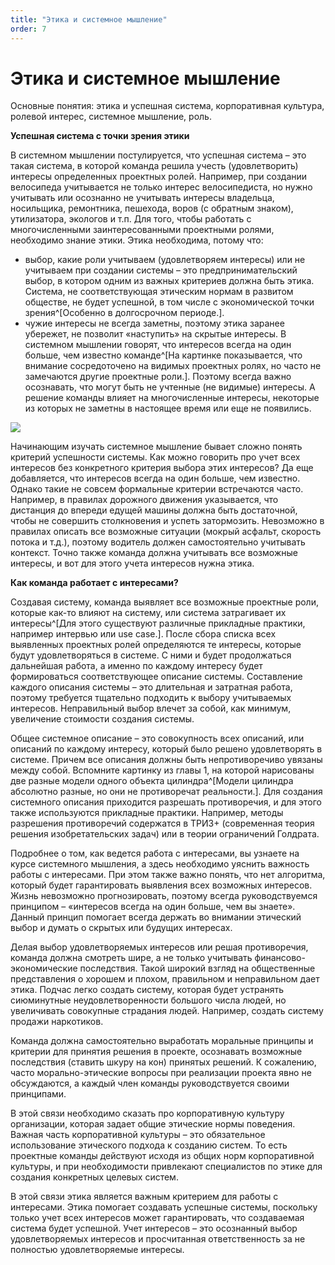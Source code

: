 ```yaml
---
title: "Этика и системное мышление"
order: 7
---
```


# Этика и системное мышление

Основные понятия: этика и успешная система, корпоративная культура, ролевой интерес, системное мышление, роль.

**Успешная система с точки зрения этики**

В системном мышлении постулируется, что успешная система – это такая система, в которой команда решила учесть (удовлетворить) интересы определенных проектных ролей. Например, при создании велосипеда учитывается не только интерес велосипедиста, но нужно учитывать или осознанно не учитывать интересы владельца, носильщика, ремонтника, пешехода, воров (с обратным знаком), утилизатора, экологов и т.п. Для того, чтобы работать с многочисленными заинтересованными проектными ролями, необходимо знание этики. Этика необходима, потому что:

* выбор, какие роли учитываем (удовлетворяем интересы) или не учитываем при создании системы – это предпринимательский выбор, в котором одним из важных критериев должна быть этика. Система, не соответствующая этическим нормам в развитом обществе, не будет успешной, в том числе с экономической точки зрения^[Особенно в долгосрочном периоде.].
* чужие интересы не всегда заметны, поэтому этика заранее убережет, не позволит «наступить» на скрытые интересы. В системном мышлении говорят, что интересов всегда на один больше, чем известно команде^[На картинке показывается, что внимание сосредоточено на видимых проектных ролях, но часто не замечаются другие проектные роли.]. Поэтому всегда важно осознавать, что могут быть не учтенные (не видимые) интересы. А решение команды влияет на многочисленные интересы, некоторые из которых не заметны в настоящее время или еще не появились.

![](/ru/systems-self-development/53.png)

Начинающим изучать системное мышление бывает сложно понять критерий успешности системы. Как можно говорить про учет всех интересов без конкретного критерия выбора этих интересов? Да еще добавляется, что интересов всегда на один больше, чем известно. Однако такие не совсем формальные критерии встречаются часто. Например, в правилах дорожного движения указывается, что дистанция до впереди едущей машины должна быть достаточной, чтобы не совершить столкновения и успеть затормозить. Невозможно в правилах описать все возможные ситуации (мокрый асфальт, скорость потока и т.д.), поэтому водитель должен самостоятельно учитывать контекст. Точно также команда должна учитывать все возможные интересы, и вот для этого учета интересов нужна этика.

**Как команда работает с интересами?**

Создавая систему, команда выявляет все возможные проектные роли, которые как-то влияют на систему, или система затрагивает их интересы^[Для этого существуют различные прикладные практики, например интервью или use case.]. После сбора списка всех выявленных проектных ролей определяются те интересы, которые будут удовлетворяться в системе. С ними и будет продолжаться дальнейшая работа, а именно по каждому интересу будет формироваться соответствующее описание системы. Составление каждого описания системы – это длительная и затратная работа, поэтому требуется тщательно подходить к выбору учитываемых интересов. Неправильный выбор влечет за собой, как минимум, увеличение стоимости создания системы.

Общее системное описание – это совокупность всех описаний, или описаний по каждому интересу, который было решено удовлетворять в системе. Причем все описания должны быть непротиворечиво увязаны между собой. Вспомните картинку из главы 1, на которой нарисованы две разные модели одного объекта цилиндра^[Модели цилиндра абсолютно разные, но они не противоречат реальности.]. Для создания системного описания приходится разрешать противоречия, и для этого также используются прикладные практики. Например, методы разрешения противоречий содержатся в ТРИЗ+ (современная теория решения изобретательских задач) или в теории ограничений Голдрата.

Подробнее о том, как ведется работа с интересами, вы узнаете на курсе системного мышления, а здесь необходимо уяснить важность работы с интересами. При этом также важно понять, что нет алгоритма, который будет гарантировать выявления всех возможных интересов. Жизнь невозможно прогнозировать, поэтому всегда руководствуемся принципом – «интересов всегда на один больше, чем вы знаете». Данный принцип помогает всегда держать во внимании этический выбор и думать о скрытых или будущих интересах.

Делая выбор удовлетворяемых интересов или решая противоречия, команда должна смотреть шире, а не только учитывать финансово-экономические последствия. Такой широкий взгляд на общественные представления о хорошем и плохом, правильном и неправильном дает этика. Подчас легко создать систему, которая будет устранять сиюминутные неудовлетворенности большого числа людей, но увеличивать совокупные страдания людей. Например, создать систему продажи наркотиков.

Команда должна самостоятельно выработать моральные принципы и критерии для принятия решения в проекте, осознавать возможные последствия (ставить шкуру на кон) принятых решений. К сожалению, часто морально-этические вопросы при реализации проекта явно не обсуждаются, а каждый член команды руководствуется своими принципами.

В этой связи необходимо сказать про корпоративную культуру организации, которая задает общие этические нормы поведения. Важная часть корпоративной культуры – это обязательное использование этического подхода к созданию систем. То есть проектные команды действуют исходя из общих норм корпоративной культуры, и при необходимости привлекают специалистов по этике для создания конкретных целевых систем.

В этой связи этика является важным критерием для работы с интересами. Этика помогает создавать успешные системы, поскольку только учет всех интересов может гарантировать, что создаваемая система будет успешной. Учет интересов – это осознанный выбор удовлетворяемых интересов и просчитанная ответственность за не полностью удовлетворяемые интересы.